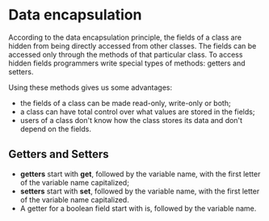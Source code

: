 # Data encapsulation

According to the data encapsulation principle, the fields of a class are hidden from being directly accessed from other classes. The fields can be accessed only through the methods of that particular class. To access hidden fields programmers write special types of methods: getters and setters.

Using these methods gives us some advantages:

- the fields of a class can be made read-only, write-only or both;
- a class can have total control over what values are stored in the fields;
- users of a class don't know how the class stores its data and don't depend on the fields.

## Getters and Setters

- **getters** start with **get**, followed by the variable name, with the first letter of the variable name capitalized;
- **setters** start with **set**, followed by the variable name, with the first letter of the variable name capitalized.
- A getter for a boolean field start with is, followed by the variable name.
